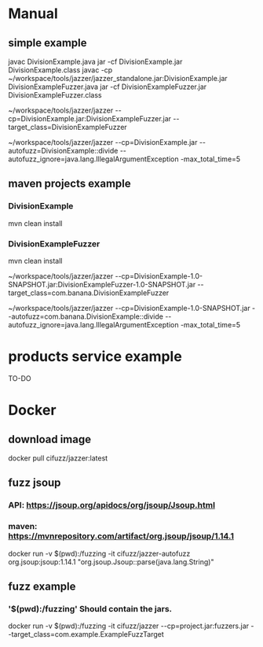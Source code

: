 # Manual
## simple example

javac DivisionExample.java
jar -cf DivisionExample.jar DivisionExample.class
javac -cp ~/workspace/tools/jazzer/jazzer_standalone.jar:DivisionExample.jar DivisionExampleFuzzer.java
jar -cf DivisionExampleFuzzer.jar DivisionExampleFuzzer.class


~/workspace/tools/jazzer/jazzer --cp=DivisionExample.jar:DivisionExampleFuzzer.jar --target_class=DivisionExampleFuzzer

~/workspace/tools/jazzer/jazzer --cp=DivisionExample.jar --autofuzz=DivisionExample::divide --autofuzz_ignore=java.lang.IllegalArgumentException  -max_total_time=5



## maven projects example
### DivisionExample
mvn clean install
### DivisionExampleFuzzer
mvn clean install

~/workspace/tools/jazzer/jazzer --cp=DivisionExample-1.0-SNAPSHOT.jar:DivisionExampleFuzzer-1.0-SNAPSHOT.jar --target_class=com.banana.DivisionExampleFuzzer


~/workspace/tools/jazzer/jazzer --cp=DivisionExample-1.0-SNAPSHOT.jar --autofuzz=com.banana.DivisionExample::divide --autofuzz_ignore=java.lang.IllegalArgumentException  -max_total_time=5


# products service example
TO-DO

# Docker
## download image
docker pull cifuzz/jazzer:latest


## fuzz jsoup
### API: https://jsoup.org/apidocs/org/jsoup/Jsoup.html
### maven: https://mvnrepository.com/artifact/org.jsoup/jsoup/1.14.1
docker run  -v $(pwd):/fuzzing  -it cifuzz/jazzer-autofuzz  org.jsoup:jsoup:1.14.1  "org.jsoup.Jsoup::parse(java.lang.String)"

## fuzz example
### '$(pwd):/fuzzing' Should contain the jars.
docker run -v $(pwd):/fuzzing -it cifuzz/jazzer --cp=project.jar:fuzzers.jar --target_class=com.example.ExampleFuzzTarget